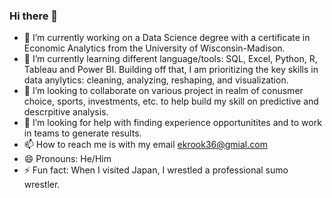 ### Hi there 👋

- 🔭 I’m currently working on a Data Science degree with a certificate in Economic Analytics from the University of Wisconsin-Madison.
- 🌱 I’m currently learning different language/tools: SQL, Excel, Python, R, Tableau and Power BI. Building off that, I am prioritizing the key skills in data anylytics: cleaning, analyzing, reshaping, and visualization.
- 👯 I’m looking to collaborate on various project in realm of conusmer choice, sports, investments, etc. to help build my skill on predictive and descrpitive analysis. 
- 🤔 I’m looking for help with finding experience opportunitites and to work in teams to generate results.
- 📫 How to reach me is with my email ekrook36@gmial.com
- 😄 Pronouns: He/Him
- ⚡ Fun fact: When I visited Japan, I wrestled a professional sumo wrestler.

